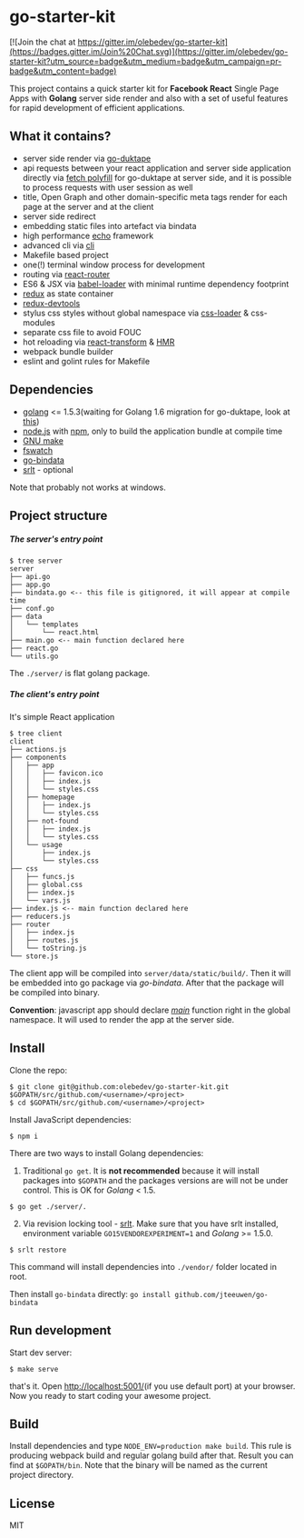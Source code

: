 # go-starter-kit

[![Join the chat at https://gitter.im/olebedev/go-starter-kit](https://badges.gitter.im/Join%20Chat.svg)](https://gitter.im/olebedev/go-starter-kit?utm_source=badge&utm_medium=badge&utm_campaign=pr-badge&utm_content=badge)

This project contains a quick starter kit for **Facebook React** Single Page Apps with **Golang** server side render and also with a set of useful features for rapid development of efficient applications.

## What it contains?

* server side render via [go-duktape](https://github.com/olebedev/go-duktape)
* api requests between your react application and server side application directly  via [fetch polyfill](https://github.com/olebedev/go-duktape-fetch) for go-duktape at server side, and it is possible to process requests with user session as well
* title, Open Graph and other domain-specific meta tags render for each page at the server and at the client
* server side redirect
* embedding static files into artefact via bindata
* high performance [echo](https://github.com/labstack/echo) framework
* advanced cli via [cli](https://github.com/codegangsta/cli)
* Makefile based project
* one(!) terminal window process for development
* routing via [react-router](https://github.com/rackt/react-router)
* ES6 & JSX via [babel-loader](https://github.com/babel/babel-loader) with minimal runtime dependency footprint
* [redux](http://rackt.org/redux/) as state container
* [redux-devtools](https://github.com/gaearon/redux-devtools)
* stylus css styles without global namespace via [css-loader](https://github.com/webpack/css-loader) & css-modules
* separate css file to avoid FOUC
* hot reloading via [react-transform](https://github.com/gaearon/babel-plugin-react-transform) & [HMR](http://webpack.github.io/docs/hot-module-replacement.html)
* webpack bundle builder
* eslint and golint rules for Makefile

## Dependencies

* [golang](http://golang.org/) <= 1.5.3(waiting for Golang 1.6 migration for go-duktape, look at [this](https://github.com/olebedev/go-duktape/issues/34))
* [node.js](https://nodejs.org/) with [npm](https://www.npmjs.com/), only to build the application bundle at compile time
* [GNU make](https://www.gnu.org/software/make/)
* [fswatch](https://github.com/emcrisostomo/fswatch/)
* [go-bindata](https://github.com/jteeuwen/go-bindata/)
* [srlt](https://github.com/olebedev/srlt) - optional

Note that probably not works at windows.

## Project structure

##### The server's entry point
```
$ tree server
server
├── api.go
├── app.go
├── bindata.go <-- this file is gitignored, it will appear at compile time
├── conf.go
├── data
│   └── templates
│       └── react.html
├── main.go <-- main function declared here
├── react.go
└── utils.go
```

The `./server/` is flat golang package.

##### The client's entry point

It's simple React application 

```
$ tree client
client
├── actions.js
├── components
│   ├── app
│   │   ├── favicon.ico
│   │   ├── index.js
│   │   └── styles.css
│   ├── homepage
│   │   ├── index.js
│   │   └── styles.css
│   ├── not-found
│   │   ├── index.js
│   │   └── styles.css
│   └── usage
│       ├── index.js
│       └── styles.css
├── css
│   ├── funcs.js
│   ├── global.css
│   ├── index.js
│   └── vars.js
├── index.js <-- main function declared here
├── reducers.js
├── router
│   ├── index.js
│   ├── routes.js
│   └── toString.js
└── store.js
```

The client app will be compiled into `server/data/static/build/`.  Then it will be embedded into go package via _go-bindata_. After that the package will be compiled into binary.

**Convention**: javascript app should declare [_main_](https://github.com/olebedev/go-starter-kit/blob/master/client/index.js#L4) function right in the global namespace. It will used to render the app at the server side. 

## Install

Clone the repo:

```
$ git clone git@github.com:olebedev/go-starter-kit.git $GOPATH/src/github.com/<username>/<project>
$ cd $GOPATH/src/github.com/<username>/<project>
```
Install JavaScript dependencies:

```
$ npm i
```

There are two ways to install Golang dependencies:

1. Traditional `go get`. It is __not recommended__ because it will install packages into `$GOPATH` and the packages versions are will not be under control. This is OK for _Golang_ < 1.5.

  ```
  $ go get ./server/.
  ```

2. Via revision locking tool - [srlt](https://github.com/olebedev/srlt). Make sure that you have srlt installed, environment variable `GO15VENDOREXPERIMENT=1` and _Golang_ >= 1.5.0.

  ```
  $ srlt restore
  ```
This command will install dependencies into `./vendor/` folder located in root.   


Then install `go-bindata` directly: `go install github.com/jteeuwen/go-bindata`

## Run development

Start dev server:

```
$ make serve
```

that's it. Open [http://localhost:5001/](http://localhost:5001/)(if you use default port) at your browser. Now you ready to start coding your awesome project.

## Build

Install dependencies and type `NODE_ENV=production make build`. This rule is producing webpack build and regular golang build after that. Result you can find at `$GOPATH/bin`. Note that the binary will be named as the current project directory.

## License
MIT
